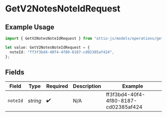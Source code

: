 # GetV2NotesNoteIdRequest

## Example Usage

```typescript
import { GetV2NotesNoteIdRequest } from "attio-js/models/operations/getv2notesnoteid.js";

let value: GetV2NotesNoteIdRequest = {
  noteId: "ff3f3bd4-40f4-4f80-8187-cd02385af424",
};
```

## Fields

| Field                                | Type                                 | Required                             | Description                          | Example                              |
| ------------------------------------ | ------------------------------------ | ------------------------------------ | ------------------------------------ | ------------------------------------ |
| `noteId`                             | *string*                             | :heavy_check_mark:                   | N/A                                  | ff3f3bd4-40f4-4f80-8187-cd02385af424 |